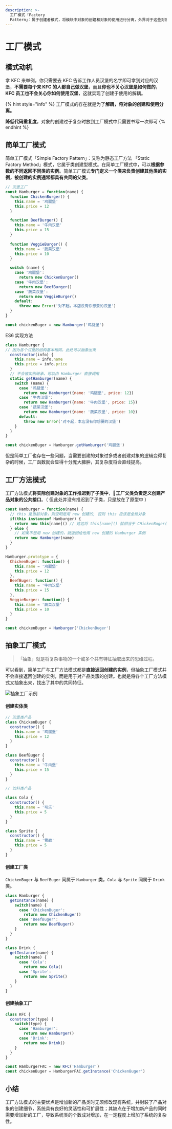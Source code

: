 ```yaml
---
description: >-
  工厂模式「Factory
  Pattern」：属于创建者模式，将模块中对象的创建和对象的使用进行分离，外界对于这些对象只需要知道它们的接口，而不需要知道其中具体的实现细节，以此来使整个系统的设计更加符合单一职责的原则。
---
```


# 工厂模式

## 模式动机

拿 KFC 来举例，你只需要去 KFC 告诉工作人员汉堡的名字即可拿到对应的汉堡，**不需要每个来 KFC 的人都自己做汉堡**，而且**你也不关心汉堡是如何做的**，**KFC 员工也不会关心你如何使用汉堡**，这就实现了创建于使用的解耦。

{% hint style="info" %}
工厂模式的存在就是为了**解耦，将对象的创建和使用分离。**

**降低代码重复度**，对象的创建过于复杂时放到工厂模式中只需要书写一次即可
{% endhint %}

## 简单工厂模式

简单工厂模式「Simple Factory Pattern」：又称为静态工厂方法 「Static Factory Method」模式，它属于类创建型模式。在简单工厂模式中，可以**根据参数的不同返回不同类的实例**。简单工厂模式**专门定义一个类来负责创建其他类的实例，被创建的实例通常都具有共同的父类**。

```javascript
// 汉堡工厂
const Hamburger = function(name) {
  function ChickenBurger() {
    this.name = '鸡腿堡'
    this.price = 12
  }

  function BeefBurger() {
    this.name = '牛肉汉堡'
    this.price = 15
  }
  
  function VeggieBurger() {
    this.name = '蔬菜汉堡'
    this.price = 10
  }

  switch (name) {
    case '鸡腿堡':
      return new ChickenBurger()
    case '牛肉汉堡':
      return new BeefBurger()
    case '蔬菜汉堡':
      return new VeggieBurger()
    default:
      throw new Error('对不起，本店没有你想要的汉堡')
  }
}

const chickenBuger = new Hamburger('鸡腿堡')

```

ES6 实现方法

```javascript
class Hamburger {
// 因为各个汉堡的结构基本相同，此处可以抽象出来
  constructor(info) {
    this.name = info.name
    this.price = info.price
  }
  // 不会被实例继承，可以由 Hamburger 直接调用
  static getHamburger(name) {
    switch (name) {
      case '鸡腿堡':
        return new Hamburger({name: '鸡腿堡', price: 12})
      case '牛肉汉堡':
        return new Hamburger({name: '牛肉汉堡', price: 15})
      case '蔬菜汉堡':
        return new Hamburger({name: '蔬菜汉堡', price: 10})
      default:
        throw new Error('对不起，本店没有你想要的汉堡')
    }
  }
}

const chickenBuger = Hamburger.getHamburger('鸡腿堡')
```

但是简单工厂也存在一些问题，当需要创建的对象过多或者创建对象的逻辑变得复杂的时候，工厂函数就会显得十分庞大臃肿，其复杂度将会直线提高。

## 工厂方法模式

工厂方法模式**将实际创建对象的工作推迟到了子类中**，**工厂父类负责定义创建产品对象的公共接口**。（ 但此处并没有推迟到了子类，只是放在了原型中 ）

```javascript
const Hamburger = function(name) {
  // this 是当前对象，则说明是用 new 创建的, 否则 this 应该是全局对象
  if(this instanceof Hamburger) {
    return new this[name]() // 这边将 this[name]() 就相当于 CHickenBuger() 返回对应的实例
  } else {
    // 如果不是用 new 创建的，就返回给他用 new 创建的 Hamburger 实例
    return new Hamburger(name)
  }
}

Hamburger.prototype = {
  ChickenBuger: function() {
    this.name = '鸡腿堡'
    this.price = 12
  },
  BeefBuger: function() {
    this.name = '牛肉汉堡'
    this.price = 15
  },
  VeggieBurger: function() {
    this.name = '蔬菜汉堡'
    this.price = 10
  }
}

const chickenBuger = Hamburger('ChickenBuger')
```

## 抽象工厂模式

> 「抽象」就是将复杂事物的一个或多个共有特征抽取出来的思维过程。

可以看到，简单工厂与工厂方法模式都是**直接返回创建的实例**，但抽象工厂模式并不会直接返回创建的实例，而是用于对产品类簇的创建。也就是将各个工厂方法模式又抽象出来，找出了其中的共同特征。

![&#x62BD;&#x8C61;&#x5DE5;&#x5382;&#x793A;&#x4F8B;](.gitbook/assets/ping-mu-kuai-zhao-20190620-11.17.22.png)

#### 创建实体类

```javascript
// 汉堡类产品
class ChickenBuger {
  constructor() {
    this.name = '鸡腿堡'
    this.price = 12
  }
}

class BeefBuger {
  constructor() {
    this.name = '牛肉堡'
    this.price = 15
  }
}

// 饮料类产品

class Cola {
  constructor() {
    this.name = '可乐'
    this.price = 5
  }
}

class Sprite {
  constructor() {
    this.name = '雪碧'
    this.price = 5
  }
}
```

#### 创建工厂类

`ChickenBuger` 与 `BeefBuger` 同属于 `Hamburger` 类，`Cola` 与 `Sprite` 同属于 `Drink` 类。

```javascript
class Hamburger {
  getInstance(name) {
    switch(name) {
      case 'ChickenBuger':
        return new ChickenBuger()
      case 'BeefBuger':
        return new BeefBuger()
    }
  }
}

class Drink {
  getInstance(name) {
    switch(name) {
      case 'Cola':
        return new Cola()
      case 'Sprite':
        return new Sprite()
    }
  }
}

```

#### 创建抽象工厂

```javascript
class KFC {
  constructor(type) {
    switch(type) {
      case 'Hamburger':
        return new Hamburger()
      case 'Drink':
        return new Drink()
    }
  }
}

const HamburgerFAC = new KFC('Hamburger')
const chickenBuger = HamburgerFAC.getInstance('ChickenBuger')
```

## 小结

工厂方法模式的主要优点是增加新的产品类时无须修改现有系统，并封装了产品对象的创建细节，系统具有良好的灵活性和可扩展性；其缺点在于增加新产品的同时需要增加新的工厂，导致系统类的个数成对增加，在一定程度上增加了系统的复杂性。

